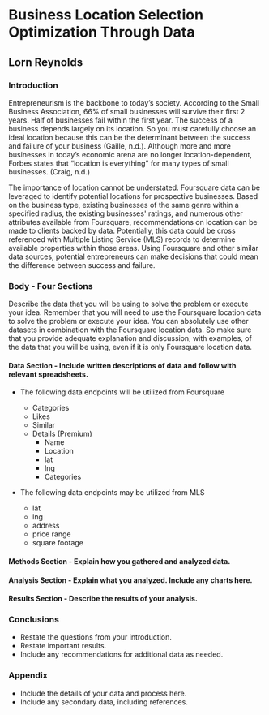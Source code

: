 # Business Location Selection Optimization Through Data
## Lorn Reynolds
### Introduction
  Entrepreneurism is the backbone to today’s society.  According to the Small Business Association, 66% of small businesses will survive their first 2 years. Half of businesses fail within the first year. The success of a business depends largely on its location. So you must carefully choose an ideal location because this can be the determinant between the success and failure of your business (Gaille, n.d.).  Although more and more businesses in today’s economic arena are no longer location-dependent, Forbes states that “location is everything” for many types of small businesses. (Craig, n.d.)  

  The importance of location cannot be understated.  Foursquare data can be leveraged to identify potential locations for prospective businesses.  Based on the business type, existing businesses of the same genre within a specified radius, the existing businesses' ratings, and numerous other attributes available from Foursquare, recommendations on location can be made to clients backed by data.  Potentially, this data could be cross referenced with Multiple Listing Service (MLS) records to determine available properties within those areas.  Using Foursquare and other similar data sources, potential entrepreneurs can make decisions that could mean the difference between success and failure. 

### Body - Four Sections
Describe the data that you will be using to solve the problem or execute your idea. Remember that you will need to use the Foursquare location data to solve the problem or execute your idea. You can absolutely use other datasets in combination with the Foursquare location data. So make sure that you provide adequate explanation and discussion, with examples, of the data that you will be using, even if it is only Foursquare location data. 

#### Data Section - Include written descriptions of data and follow with relevant spreadsheets.
* The following data endpoints will be utilized from Foursquare
  - Categories
  - Likes
  - Similar
  - Details (Premium)
    - Name
    - Location
    - lat
    - lng
    - Categories

* The following data endpoints may be utilized from MLS
  - lat
  - lng
  - address
  - price range
  - square footage

#### Methods Section - Explain how you gathered and analyzed data.

#### Analysis Section - Explain what you analyzed. Include any charts here.

#### Results Section - Describe the results of your analysis.

### Conclusions
* Restate the questions from your introduction.
* Restate important results.
* Include any recommendations for additional data as needed.

### Appendix
* Include the details of your data and process here. 
* Include any secondary data, including references.
